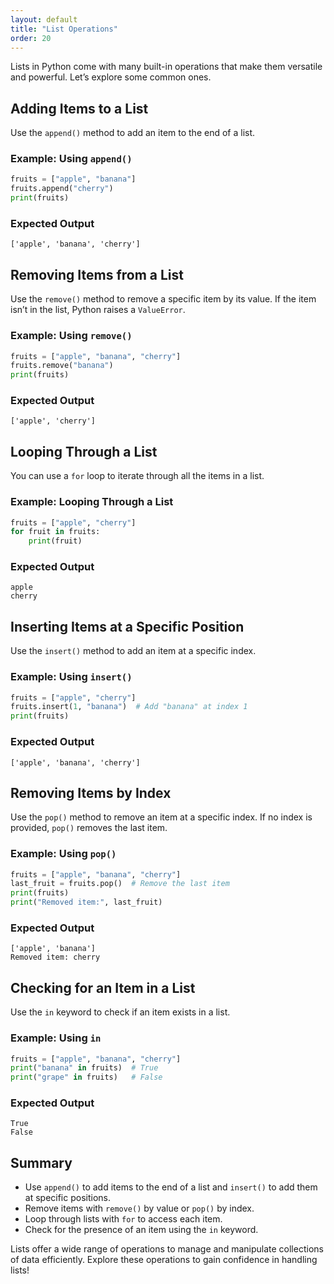 ```yaml
---
layout: default
title: "List Operations"
order: 20
---
```


Lists in Python come with many built-in operations that make them versatile and powerful. Let’s explore some common ones.

## Adding Items to a List

Use the `append()` method to add an item to the end of a list.

### Example: Using `append()`

```python
fruits = ["apple", "banana"]
fruits.append("cherry")
print(fruits)
```

### Expected Output

```plaintext
['apple', 'banana', 'cherry']
```

## Removing Items from a List

Use the `remove()` method to remove a specific item by its value. If the item isn’t in the list, Python raises a `ValueError`.

### Example: Using `remove()`

```python
fruits = ["apple", "banana", "cherry"]
fruits.remove("banana")
print(fruits)
```

### Expected Output

```plaintext
['apple', 'cherry']
```

## Looping Through a List

You can use a `for` loop to iterate through all the items in a list.

### Example: Looping Through a List

```python
fruits = ["apple", "cherry"]
for fruit in fruits:
    print(fruit)
```

### Expected Output

```plaintext
apple
cherry
```

## Inserting Items at a Specific Position

Use the `insert()` method to add an item at a specific index.

### Example: Using `insert()`

```python
fruits = ["apple", "cherry"]
fruits.insert(1, "banana")  # Add "banana" at index 1
print(fruits)
```

### Expected Output

```plaintext
['apple', 'banana', 'cherry']
```

## Removing Items by Index

Use the `pop()` method to remove an item at a specific index. If no index is provided, `pop()` removes the last item.

### Example: Using `pop()`

```python
fruits = ["apple", "banana", "cherry"]
last_fruit = fruits.pop()  # Remove the last item
print(fruits)
print("Removed item:", last_fruit)
```

### Expected Output

```plaintext
['apple', 'banana']
Removed item: cherry
```

## Checking for an Item in a List

Use the `in` keyword to check if an item exists in a list.

### Example: Using `in`

```python
fruits = ["apple", "banana", "cherry"]
print("banana" in fruits)  # True
print("grape" in fruits)   # False
```

### Expected Output

```plaintext
True
False
```

## Summary

- Use `append()` to add items to the end of a list and `insert()` to add them at specific positions.
- Remove items with `remove()` by value or `pop()` by index.
- Loop through lists with `for` to access each item.
- Check for the presence of an item using the `in` keyword.

Lists offer a wide range of operations to manage and manipulate collections of data efficiently. Explore these operations to gain confidence in handling lists!
